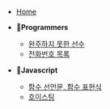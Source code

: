 * [Home](/)

- 👾**Programmers**
  - [완주하지 못한 선수](/programmers/01.md)
  - [전화번호 목록](/programmers/02.md)

- 🌿**Javascript**
  - [함수 선언문, 함수 표현식](./javascript/functionStatementAndExpression.md)
  - [호이스팅](./javascript/hoisting.md)